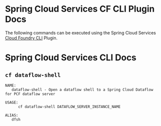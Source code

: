 # Spring Cloud Services CF CLI Plugin Docs

The following commands can be executed using the Spring Cloud Services [Cloud Foundry CLI](https://github.com/cloudfoundry/cli) Plugin.

# Spring Cloud Services CLI Docs


## `cf dataflow-shell`

```
NAME:
   dataflow-shell - Open a dataflow shell to a Spring Cloud Dataflow for PCF dataflow server

USAGE:
      cf dataflow-shell DATAFLOW_SERVER_INSTANCE_NAME

ALIAS:
   dfsh
```


